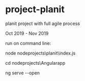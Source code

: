# project-planit

planit project with full agile process

Oct 2019 - Nov 2019

run on command line:

node nodeprojects\planit\index.js

cd nodeprojects\Angularapp

ng serve --open
